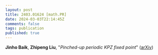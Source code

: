 ```yaml
---
layout: post
title: 2403.01624 [math.PR]
date: 2024-03-03T22:14:45Z
comments: false
tags: publication
published: true
---
```


<b>Jinho Baik</b>, <b>Zhipeng Liu</b>, "<i>Pinched-up periodic KPZ fixed point</i>" ([arXiv](http://arxiv.org/abs/2403.01624v2))
